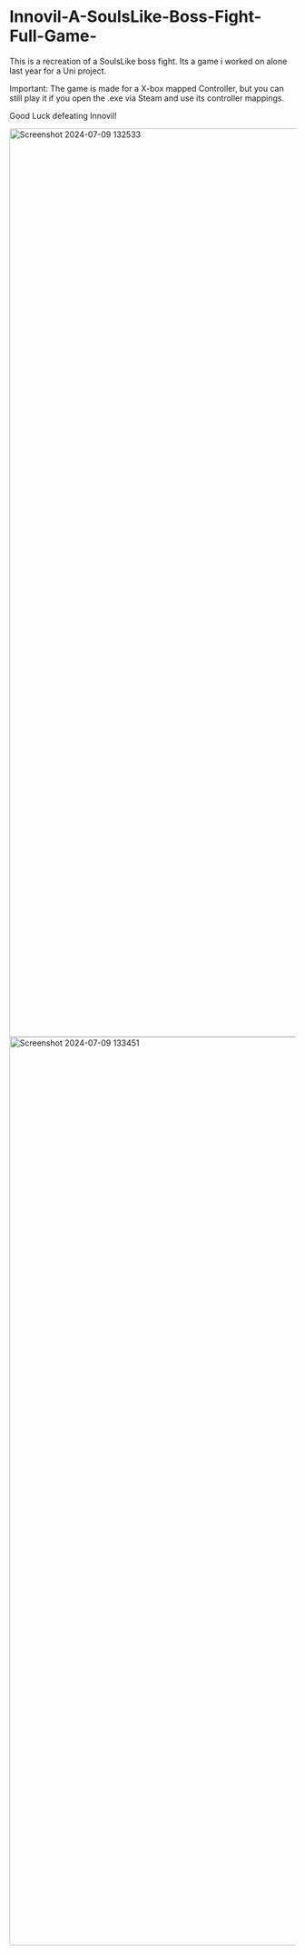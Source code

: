 # Innovil-A-SoulsLike-Boss-Fight-Full-Game-
This is a recreation of a SoulsLike boss fight. Its a game i worked on alone last year for a Uni project.

Important: The game is made for a X-box mapped Controller, but you can still play it if you open the .exe via Steam and use its controller mappings.

Good Luck defeating Innovil!

<img width="2560" height="1600" alt="Screenshot 2024-07-09 132533" src="https://github.com/user-attachments/assets/f3c71ce2-eeb3-4552-81d4-6d841db215d0" />

<img width="2560" height="1600" alt="Screenshot 2024-07-09 133451" src="https://github.com/user-attachments/assets/d874cc1c-968b-47f1-b971-8e976c3d69e9" />
